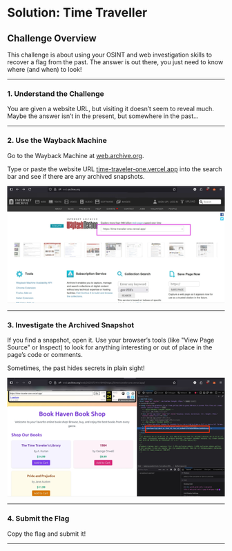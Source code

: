 # Solution: Time Traveller


## Challenge Overview

This challenge is about using your OSINT and web investigation skills to recover a flag from the past. The answer is out there, you just need to know where (and when) to look!

---


### 1. Understand the Challenge

You are given a website URL, but visiting it doesn’t seem to reveal much. Maybe the answer isn’t in the present, but somewhere in the past…

---


### 2. Use the Wayback Machine

Go to the Wayback Machine at [web.archive.org](https://web.archive.org/).

Type or paste the website URL [time-traveler-one.vercel.app](https://time-traveler-one.vercel.app//) into the search bar and see if there are any archived snapshots.

![Wayback Machine homepage with URL input](./images/1.jpg)

---


### 3. Investigate the Archived Snapshot

If you find a snapshot, open it. Use your browser’s tools (like "View Page Source" or Inspect) to look for anything interesting or out of place in the page’s code or comments.

Sometimes, the past hides secrets in plain sight!

![Flag found in HTML comment](./images/2.jpg)

---

### 4. Submit the Flag

Copy the flag and submit it!

---


